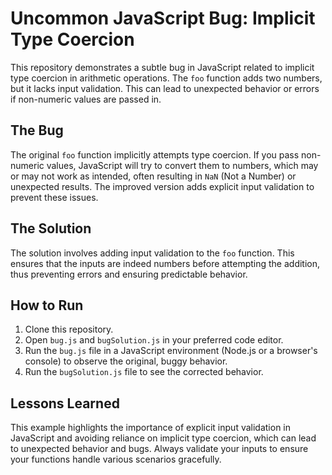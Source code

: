 # Uncommon JavaScript Bug: Implicit Type Coercion

This repository demonstrates a subtle bug in JavaScript related to implicit type coercion in arithmetic operations.  The `foo` function adds two numbers, but it lacks input validation. This can lead to unexpected behavior or errors if non-numeric values are passed in.

## The Bug

The original `foo` function implicitly attempts type coercion.  If you pass non-numeric values, JavaScript will try to convert them to numbers, which may or may not work as intended, often resulting in `NaN` (Not a Number) or unexpected results.  The improved version adds explicit input validation to prevent these issues.

## The Solution

The solution involves adding input validation to the `foo` function. This ensures that the inputs are indeed numbers before attempting the addition, thus preventing errors and ensuring predictable behavior.

## How to Run

1. Clone this repository.
2. Open `bug.js` and `bugSolution.js` in your preferred code editor. 
3. Run the `bug.js` file in a JavaScript environment (Node.js or a browser's console) to observe the original, buggy behavior.
4. Run the `bugSolution.js` file to see the corrected behavior.

## Lessons Learned

This example highlights the importance of explicit input validation in JavaScript and avoiding reliance on implicit type coercion, which can lead to unexpected behavior and bugs.  Always validate your inputs to ensure your functions handle various scenarios gracefully. 